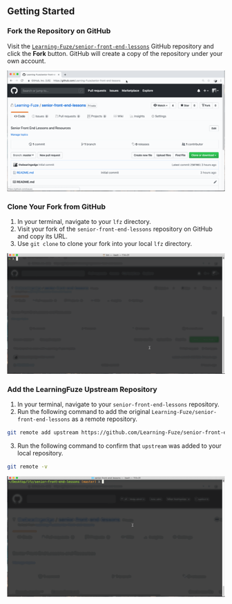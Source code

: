 Getting Started
--

### Fork the Repository on GitHub

Visit the [`Learning-Fuze/senior-front-end-lessons`](github.com/Learning-Fuze/senior-front-end-lessons) GitHub repository and click the **Fork** button. GitHub will create a copy of the repository under your own account.

![Forking senior-front-end-lessons](images/forking-senior-front-end-lessons.gif)

### Clone Your Fork from GitHub

1. In your terminal, navigate to your `lfz` directory.
2. Visit your fork of the `senior-front-end-lessons` repository on GitHub and copy its URL.
3. Use `git clone` to clone your fork into your local `lfz` directory.

![Cloning fork of senior-front-end-lessons](images/cloning-senior-front-end-lessons.gif)

### Add the LearningFuze Upstream Repository

1. In your terminal, navigate to your `senior-front-end-lessons` repository.
2. Run the following command to add the original `Learning-Fuze/senior-front-end-lessons` as a remote repository.
```bash
git remote add upstream https://github.com/Learning-Fuze/senior-front-end-lessons
```
3. Run the following command to confirm that `upstream` was added to your local repository.
```bash
git remote -v
```

![Setting senior-front-end-lessons Upstream](images/setting-senior-front-end-lessons-upstream.gif)
